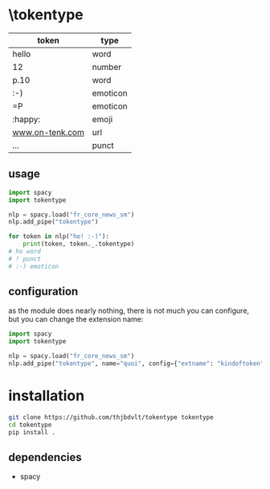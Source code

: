 \tokentype
===========

|token|type|
|-----|----|
|hello|word|
|12|number|
|p.10|word|
|:-)|emoticon|
|=P|emoticon|
|:happy:|emoji|
|www.on-tenk.com|url|
|...|punct|

usage
-----

```python
import spacy
import tokentype

nlp = spacy.load("fr_core_news_sm")
nlp.add_pipe("tokentype")

for token in nlp("ho! :-)"):
    print(token, token._.tokentype)
# ho word
# ! punct
# :-) emoticon
```

configuration
-------------

as the module does nearly nothing, there is not much you can configure, but you can change the extension name:


```python
import spacy
import tokentype

nlp = spacy.load("fr_core_news_sm")
nlp.add_pipe("tokentype", name="quoi", config={"extname": "kindoftoken"})
```

# installation

```bash
git clone https://github.com/thjbdvlt/tokentype tokentype
cd tokentype
pip install .
```

dependencies
------------

- spacy
